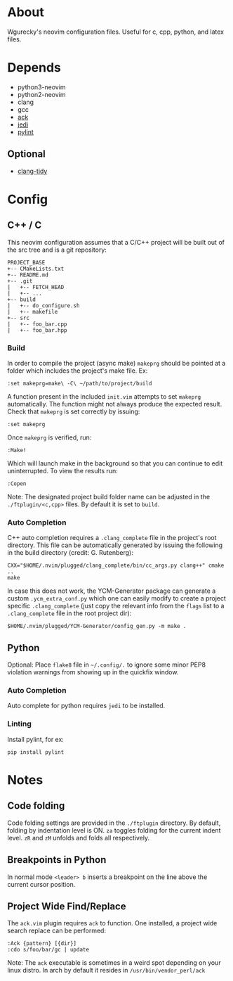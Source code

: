 About
=====

Wgurecky's neovim configuration files.  Useful for c, cpp, python, and latex files.


Depends
=======

- python3-neovim
- python2-neovim
- clang
- gcc
- [ack]
- [jedi]
- [pylint]

[ack]: https://beyondgrep.com/
[jedi]: https://github.com/davidhalter/jedi
[pylint]: https://www.pylint.org/

Optional
---------

- [clang-tidy]

[clang-tidy]: https://clang.llvm.org/extra/clang-tidy/

Config
=======

C++ / C
-------

This neovim configuration assumes that a C/C++ project will be built out of the src tree and is a git repository:

```
PROJECT_BASE
+-- CMakeLists.txt
+-- README.md
+-- .git
|   +-- FETCH_HEAD
|   +-- ...
+-- build
|   +-- do_configure.sh
|   +-- makefile
+-- src
|   +-- foo_bar.cpp
|   +-- foo_bar.hpp
```

### Build

In order to compile the project (async make) `makeprg` should be pointed at a folder which includes the project's make file.  Ex:

    :set makeprg=make\ -C\ ~/path/to/project/build

A function present in the included `init.vim` attempts to set `makeprg` automatically.  The function might not always produce the expected result.  Check that `makeprg` is set correctly by issuing:

    :set makeprg

Once `makeprg` is verified, run:

    :Make!

Which will launch make in the background so that you can continue to edit uninterrupted.  To view the results run:

    :Copen

Note: The designated project build folder name can be adjusted in the `./ftplugin/<c,cpp>` files.  By default it is set to `build`.


### Auto Completion

C++ auto completion requires a `.clang_complete` file in the project's root directory.  This file can be automatically generated by issuing the following in the build directory (credit: G. Rutenberg):

```
CXX="$HOME/.nvim/plugged/clang_complete/bin/cc_args.py clang++" cmake ..
make
```

In case this does not work, the YCM-Generator package can generate a custom `.ycm_extra_conf.py` which one can easily modify to create a project specific `.clang_complete` (just copy the relevant info from the `flags` list to a `.clang_complete` file in the root project dir):

```
$HOME/.nvim/plugged/YCM-Generator/config_gen.py -m make .
```

Python
------

Optional:
Place `flake8` file in `~/.config/.` to ignore some minor PEP8 violation warnings from showing up in the quickfix window.

### Auto Completion

Auto complete for python requires `jedi` to be installed.

### Linting

Install pylint, for ex:

    pip install pylint

Notes
=====

Code folding
------------

Code folding settings are provided in the `./ftplugin` directory.  By default, folding by indentation level is ON.  `za` toggles folding for the current indent level.  `zR` and `zM` unfolds and folds all respectively.

Breakpoints in Python
----------------------

In normal mode `<leader> b` inserts a breakpoint on the line above the current cursor position.


Project Wide Find/Replace
--------------------------

The `ack.vim` plugin requires `ack` to function.  One installed, a project wide search replace can be performed:

    :Ack {pattern} [{dir}]
    :cdo s/foo/bar/gc | update

Note:  The `ack` executable is sometimes in a weird spot depending on your linux distro.  In arch by default it resides in `/usr/bin/vendor_perl/ack`

